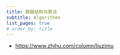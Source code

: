 ```yaml
---
title: 数据结构与算法
subtitle: Algorithms
list_pages: true
# order_by: title
---
```


* https://www.zhihu.com/column/liuzimu
